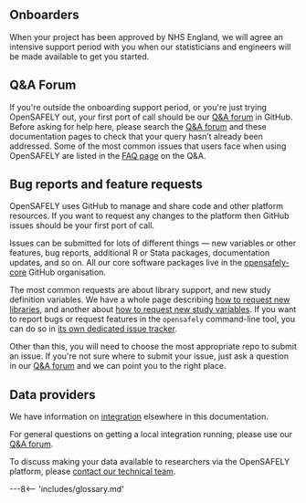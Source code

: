 ## Onboarders

When your project has been approved by NHS England, we will agree an intensive support period with you when our statisticians and engineers will be made available to get you started.

## Q&A Forum

If you're outside the onboarding support period, or you're just trying OpenSAFELY out, your first port of call should be our [Q&A forum](https://github.com/opensafely/documentation/discussions) in GitHub. Before asking for help here, please search the [Q&A forum](https://github.com/opensafely/documentation/discussions) and these documentation pages to check that your query hasn’t already been addressed. Some of the most common issues that users face when using OpenSAFELY are listed in the [FAQ page](https://github.com/opensafely/documentation/discussions/445) on the Q&A.

## Bug reports and feature requests

OpenSAFELY uses GitHub to manage and share code and other platform resources. If you want to request any changes to the platform then GitHub issues should be your first port of call.

Issues can be submitted for lots of different things &mdash; new variables or other features, bug reports, additional R or Stata packages, documentation updates, and so on.  All our core software packages live in the [opensafely-core](https://github.com/opensafely-core/) GitHub organisation.

The most common requests are about library support, and new study definition variables. We have a whole page describing [how to request new libraries](requesting-libraries.md), and another about [how to request new study variables](requesting-variables.md). If you want to report bugs or request features in the `opensafely` command-line tool, you can do so in [its own dedicated issue tracker](https://github.com/opensafely-core/opensafely-cli/issues).

Other than this, you will need to choose the most appropriate repo to submit an issue. If you're not sure where to submit your issue, just ask a question in our [Q&A forum](https://github.com/opensafely/documentation/discussions) and we can point you to the right place.

## Data providers

We have information on [integration](system-integration.md) elsewhere in this documentation.

For general questions on getting a local integration running,
please use our [Q&A forum](https://github.com/opensafely/documentation/discussions).

To discuss making your data available to researchers via the OpenSAFELY
platform, please [contact our technical
team](mailto:tech@opensafely.org).

---8<-- 'includes/glossary.md'

